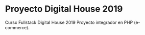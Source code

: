 # Proyecto Digital House 2019

Curso Fullstack Digital House 2019
Proyecto integrador en PHP (e-commerce). 

